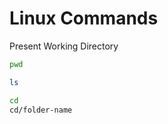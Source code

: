 # Linux Commands

Present Working Directory
```bash
pwd
```

```bash
ls
```

```bash
cd
cd/folder-name
```

